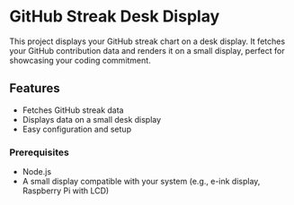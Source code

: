 # GitHub Streak Desk Display

This project displays your GitHub streak chart on a desk display. It fetches your GitHub contribution data and renders it on a small display, perfect for showcasing your coding commitment.

## Features

- Fetches GitHub streak data
- Displays data on a small desk display
- Easy configuration and setup

### Prerequisites

- Node.js
- A small display compatible with your system (e.g., e-ink display, Raspberry Pi with LCD)
